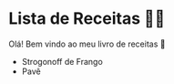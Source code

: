 # Lista de Receitas :man_cook:

Olá! Bem vindo ao meu livro de receitas :wave: 

- Strogonoff de Frango
- Pavê